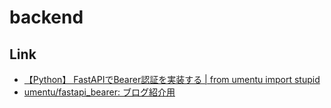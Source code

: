 # backend

## Link

* [【Python】 FastAPIでBearer認証を実装する \| from umentu import stupid](https://www.blog.umentu.work/fastapi-bearer-jwt/)
* [umentu/fastapi\_bearer: ブログ紹介用](https://github.com/umentu/fastapi_bearer)
